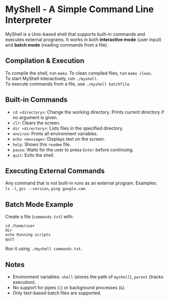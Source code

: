 # MyShell - A Simple Command Line Interpreter

MyShell is a Unix-based shell that supports built-in commands and executes external programs. It works in both **interactive mode** (user input) and **batch mode** (reading commands from a file). 

## Compilation & Execution
To compile the shell, run `make`. To clean compiled files, run `make clean`.  
To start MyShell interactively, run `./myshell`.  
To execute commands from a file, use `./myshell batchfile`.

## Built-in Commands
- `cd <directory>`: Change the working directory. Prints current directory if no argument is given.
- `clr`: Clears the screen.
- `dir <directory>`: Lists files in the specified directory.
- `environ`: Prints all environment variables.
- `echo <message>`: Displays text on the screen.
- `help`: Shows this `readme` file.
- `pause`: Waits for the user to press `Enter` before continuing.
- `quit`: Exits the shell.

## Executing External Commands
Any command that is not built-in runs as an external program. Examples:  
`ls -l`, `gcc --version`, `ping google.com`.  

## Batch Mode Example
Create a file (`commands.txt`) with:
```
cd /home/user
dir
echo Running scripts
quit
```
Run it using `./myshell commands.txt`.

## Notes
- Environment variables: `shell` (stores the path of `myshell`), `parent` (tracks execution).
- No support for pipes (`|`) or background processes (`&`).
- Only text-based batch files are supported.

